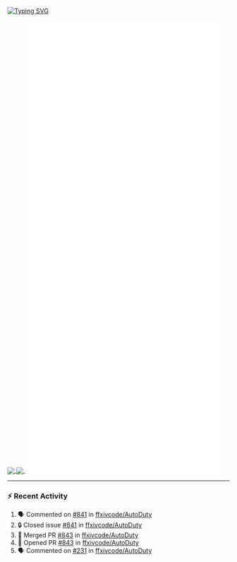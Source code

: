 [![Typing SVG](https://readme-typing-svg.demolab.com?font=Fira+Code&duration=1000&pause=1000&multiline=true&repeat=false&width=435&lines=Simon+Latusek+%7C+Gameplay+Engineer)](https://git.io/typing-svg)

<a href="https://github.com/anuraghazra/github-readme-stats">
  <img height=200 align="center" src="https://github-readme-stats.vercel.app/api?username=erdelf&theme=radical" />
</a>
<a href="https://github.com/anuraghazra/convoychat">
  <img height=200 align="center" src="https://streak-stats.demolab.com?user=erdelf&theme=radical&mode=weekly" />
</a>

<picture>
  <img src="/github-metrics.svg" alt="Metrics">
</picture>

---

### :zap: Recent Activity
<!--START_SECTION:activity-->
1. 🗣 Commented on [#841](https://github.com/ffxivcode/AutoDuty/issues/841#issuecomment-2712630559) in [ffxivcode/AutoDuty](https://github.com/ffxivcode/AutoDuty)
2. 🔒 Closed issue [#841](https://github.com/ffxivcode/AutoDuty/issues/841) in [ffxivcode/AutoDuty](https://github.com/ffxivcode/AutoDuty)
3. 🎉 Merged PR [#843](https://github.com/ffxivcode/AutoDuty/pull/843) in [ffxivcode/AutoDuty](https://github.com/ffxivcode/AutoDuty)
4. 💪 Opened PR [#843](https://github.com/ffxivcode/AutoDuty/pull/843) in [ffxivcode/AutoDuty](https://github.com/ffxivcode/AutoDuty)
5. 🗣 Commented on [#231](https://github.com/ffxivcode/AutoDuty/issues/231#issuecomment-2712621076) in [ffxivcode/AutoDuty](https://github.com/ffxivcode/AutoDuty)
<!--END_SECTION:activity-->

<!--
**erdelf/erdelf** is a ✨ _special_ ✨ repository because its `README.md` (this file) appears on your GitHub profile.

Here are some ideas to get you started:

- 🔭 I’m currently working on ...
- 🌱 I’m currently learning ...
- 👯 I’m looking to collaborate on ...
- 🤔 I’m looking for help with ...
- 💬 Ask me about ...
- 📫 How to reach me: ...
- 😄 Pronouns: ...
- ⚡ Fun fact: ...
-->
